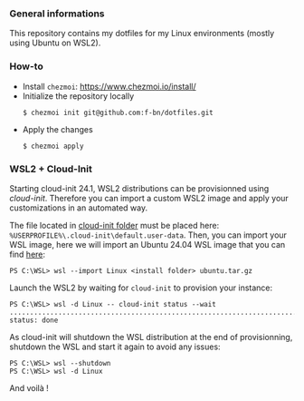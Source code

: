 ### General informations

This repository contains my dotfiles for my Linux environments (mostly using Ubuntu on WSL2).

### How-to

* Install `chezmoi`: https://www.chezmoi.io/install/
* Initialize the repository locally
  ```shell
  $ chezmoi init git@github.com:f-bn/dotfiles.git
  ```
* Apply the changes
  ```shell
  $ chezmoi apply
  ```

### WSL2 + Cloud-Init

Starting cloud-init 24.1, WSL2 distributions can be provisionned using *cloud-init*. Therefore you can import a custom WSL2 image and apply your customizations in an automated way.

The file located in [cloud-init folder](./cloud-init/) must be placed here: `%USERPROFILE%\.cloud-init\default.user-data`. Then, you can import your WSL image, here we will import an Ubuntu 24.04 WSL image that you can find [here](https://cloud-images.ubuntu.com/wsl/): 

```shell
PS C:\WSL> wsl --import Linux <install folder> ubuntu.tar.gz
```

Launch the WSL2 by waiting for `cloud-init` to provision your instance:

```shell
PS C:\WSL> wsl -d Linux -- cloud-init status --wait
...................................................................................................
status: done
```

As cloud-init will shutdown the WSL distribution at the end of provisionning, shutdown the WSL and start it again to avoid any issues:

```shell
PS C:\WSL> wsl --shutdown
PS C:\WSL> wsl -d Linux
```

And voilà !